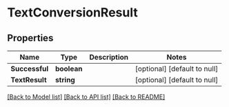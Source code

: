 # TextConversionResult

## Properties
Name | Type | Description | Notes
------------ | ------------- | ------------- | -------------
**Successful** | **boolean** |  | [optional] [default to null]
**TextResult** | **string** |  | [optional] [default to null]

[[Back to Model list]](../README.md#documentation-for-models) [[Back to API list]](../README.md#documentation-for-api-endpoints) [[Back to README]](../README.md)



